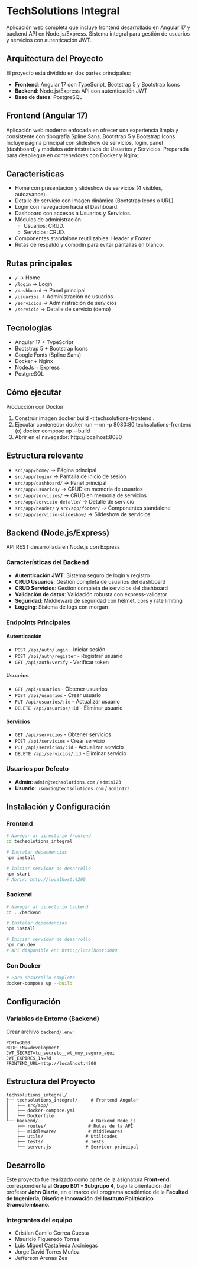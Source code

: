 # TechSolutions Integral

Aplicación web completa que incluye frontend desarrollado en Angular 17 y backend API en Node.js/Express. Sistema integral para gestión de usuarios y servicios con autenticación JWT.

##  Arquitectura del Proyecto

El proyecto está dividido en dos partes principales:
- **Frontend**: Angular 17 con TypeScript, Bootstrap 5 y Bootstrap Icons
- **Backend**: Node.js/Express API con autenticación JWT
- **Base de datos**: PostgreSQL

## Frontend (Angular 17)

Aplicación web moderna enfocada en ofrecer una experiencia limpia y consistente con tipografía Spline Sans, Bootstrap 5 y Bootstrap Icons. Incluye página principal con slideshow de servicios, login, panel (dashboard) y módulos administrativos de Usuarios y Servicios. Preparada para despliegue en contenedores con Docker y Nginx.

##  Características
- Home con presentación y slideshow de servicios (4 visibles, autoavance).
- Detalle de servicio con imagen dinámica (Bootstrap Icons o URL).
- Login con navegación hacia el Dashboard.
- Dashboard con accesos a Usuarios y Servicios.
- Módulos de administración:
  - Usuarios: CRUD.
  - Servicios: CRUD.
- Componentes standalone reutilizables: Header y Footer.
- Rutas de respaldo y comodín para evitar pantallas en blanco.

##  Rutas principales
- `/` → Home
- `/login` → Login
- `/dashboard` → Panel principal
- `/usuarios` → Administración de usuarios
- `/servicios` → Administración de servicios
- `/servicio` → Detalle de servicio (demo)


##  Tecnologías
- Angular 17 + TypeScript
- Bootstrap 5 + Bootstrap Icons
- Google Fonts (Spline Sans)
- Docker + Nginx 
- NodeJs + Express
- PostgreSQL

##  Cómo ejecutar

Producción con Docker
1) Construir imagen
	docker build -t techsolutions-frontend .
2) Ejecutar contenedor
	docker run --rm -p 8080:80 techsolutions-frontend
	(o) docker compose up --build
3) Abrir en el navegador: http://localhost:8080

##  Estructura relevante
- `src/app/home/` → Página principal
- `src/app/login/` → Pantalla de inicio de sesión
- `src/app/dashboard/` → Panel principal
- `src/app/usuarios/` → CRUD en memoria de usuarios
- `src/app/servicios/` → CRUD en memoria de servicios
- `src/app/servicio-detalle/` → Detalle de servicio
- `src/app/header/` y `src/app/footer/` → Componentes standalone
- `src/app/servicio-slideshow/` → Slideshow de servicios


## Backend (Node.js/Express)

API REST desarrollada en Node.js con Express

###  Características del Backend
- **Autenticación JWT**: Sistema seguro de login y registro
- **CRUD Usuarios**: Gestión completa de usuarios del dashboard
- **CRUD Servicios**: Gestión completa de servicios del dashboard
- **Validación de datos**: Validación robusta con express-validator
- **Seguridad**: Middleware de seguridad con helmet, cors y rate limiting
- **Logging**: Sistema de logs con morgan

###  Endpoints Principales

#### Autenticación
- `POST /api/auth/login` - Iniciar sesión
- `POST /api/auth/register` - Registrar usuario
- `GET /api/auth/verify` - Verificar token

#### Usuarios
- `GET /api/usuarios` - Obtener usuarios
- `POST /api/usuarios` - Crear usuario
- `PUT /api/usuarios/:id` - Actualizar usuario
- `DELETE /api/usuarios/:id` - Eliminar usuario

#### Servicios
- `GET /api/servicios` - Obtener servicios
- `POST /api/servicios` - Crear servicio
- `PUT /api/servicios/:id` - Actualizar servicio
- `DELETE /api/servicios/:id` - Eliminar servicio

###  Usuarios por Defecto
- **Admin**: `admin@techsolutions.com` / `admin123`
- **Usuario**: `usuario@techsolutions.com` / `admin123`

##  Instalación y Configuración

### Frontend
```bash
# Navegar al directorio frontend
cd techsolutions_integral

# Instalar dependencias
npm install

# Iniciar servidor de desarrollo
npm start
# Abrir: http://localhost:4200
```

### Backend
```bash
# Navegar al directorio backend
cd ../backend

# Instalar dependencias
npm install

# Iniciar servidor de desarrollo
npm run dev
# API disponible en: http://localhost:3000
```

### Con Docker
```bash
# Para desarrollo completo
docker-compose up --build
```

##  Configuración

### Variables de Entorno (Backend)
Crear archivo `backend/.env`:
```env
PORT=3000
NODE_ENV=development
JWT_SECRET=tu_secreto_jwt_muy_seguro_aqui
JWT_EXPIRES_IN=7d
FRONTEND_URL=http://localhost:4200
```

##  Estructura del Proyecto

```
techsolutions_integral/
├── techsolutions_integral/     # Frontend Angular
│   ├── src/app/
│   ├── docker-compose.yml
│   └── Dockerfile
└── backend/                    # Backend Node.js
    ├── routes/                # Rutas de la API
    ├── middleware/            # Middlewares
    ├── utils/                # Utilidades
    ├── tests/                # Tests
    └── server.js             # Servidor principal
```


##  Desarrollo

Este proyecto fue realizado como parte de la asignatura **Front-end**, correspondiente al **Grupo B01 - Subgrupo 4**, bajo la orientación del profesor **John Olarte**, en el marco del programa académico de la **Facultad de Ingeniería, Diseño e Innovación** del **Instituto Politécnico Grancolombiano**.

###  Integrantes del equipo

- Cristian Camilo Correa Cuesta  
- Mauricio Figueredo Torres  
- Luis Miguel Castañeda Arciniegas  
- Jorge David Torres Muñoz  
- Jefferson Arenas Zea
